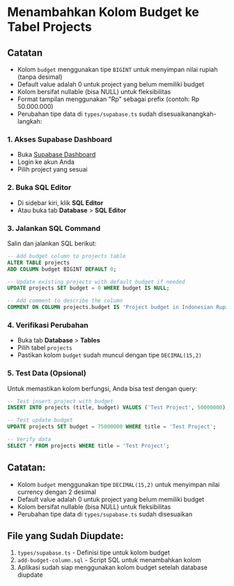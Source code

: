 # Menambahkan Kolom Budget ke Tabel Projects

## Catatan

- Kolom `budget` menggunakan tipe `BIGINT` untuk menyimpan nilai rupiah (tanpa desimal)
- Default value adalah 0 untuk project yang belum memiliki budget
- Kolom bersifat nullable (bisa NULL) untuk fleksibilitas
- Format tampilan menggunakan "Rp" sebagai prefix (contoh: Rp 50.000.000)
- Perubahan tipe data di `types/supabase.ts` sudah disesuaikanangkah-langkah:

### 1. Akses Supabase Dashboard

- Buka [Supabase Dashboard](https://app.supabase.com/)
- Login ke akun Anda
- Pilih project yang sesuai

### 2. Buka SQL Editor

- Di sidebar kiri, klik **SQL Editor**
- Atau buka tab **Database** > **SQL Editor**

### 3. Jalankan SQL Command

Salin dan jalankan SQL berikut:

```sql
-- Add budget column to projects table
ALTER TABLE projects
ADD COLUMN budget BIGINT DEFAULT 0;

-- Update existing projects with default budget if needed
UPDATE projects SET budget = 0 WHERE budget IS NULL;

-- Add comment to describe the column
COMMENT ON COLUMN projects.budget IS 'Project budget in Indonesian Rupiah (IDR)';
```

### 4. Verifikasi Perubahan

- Buka tab **Database** > **Tables**
- Pilih tabel `projects`
- Pastikan kolom `budget` sudah muncul dengan tipe `DECIMAL(15,2)`

### 5. Test Data (Opsional)

Untuk memastikan kolom berfungsi, Anda bisa test dengan query:

```sql
-- Test insert project with budget
INSERT INTO projects (title, budget) VALUES ('Test Project', 50000000);

-- Test update budget
UPDATE projects SET budget = 75000000 WHERE title = 'Test Project';

-- Verify data
SELECT * FROM projects WHERE title = 'Test Project';
```

## Catatan:

- Kolom `budget` menggunakan tipe `DECIMAL(15,2)` untuk menyimpan nilai currency dengan 2 desimal
- Default value adalah 0 untuk project yang belum memiliki budget
- Kolom bersifat nullable (bisa NULL) untuk fleksibilitas
- Perubahan tipe data di `types/supabase.ts` sudah disesuaikan

## File yang Sudah Diupdate:

1. `types/supabase.ts` - Definisi tipe untuk kolom budget
2. `add-budget-column.sql` - Script SQL untuk menambahkan kolom
3. Aplikasi sudah siap menggunakan kolom budget setelah database diupdate
